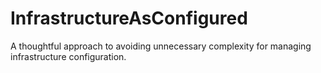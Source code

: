 # InfrastructureAsConfigured
A thoughtful approach to avoiding unnecessary complexity for managing infrastructure configuration.
